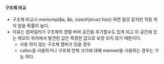 #### 구조체 비교

* 구조체 비교시 memcmp(&a, &b, sizeof(struct foo)) 하면 될것 같지만 작동 하지 않을 확률이 높다.
* 이유는 컴파일러가 구조체의 정렬 버퍼 공간을 추가할수도 있게 되고 이 공간에 있는 메모리 위치에서 발견된 값은 특정한 값으로 보장 되지 않기 때문이다. 
  * 사용 하지 않는 구조체 멤버가 있을 경우
  *  calloc을 사용하거나 구조체 전체 크기에 대해 memset을 사용하는 경우는 가능 하다. 

